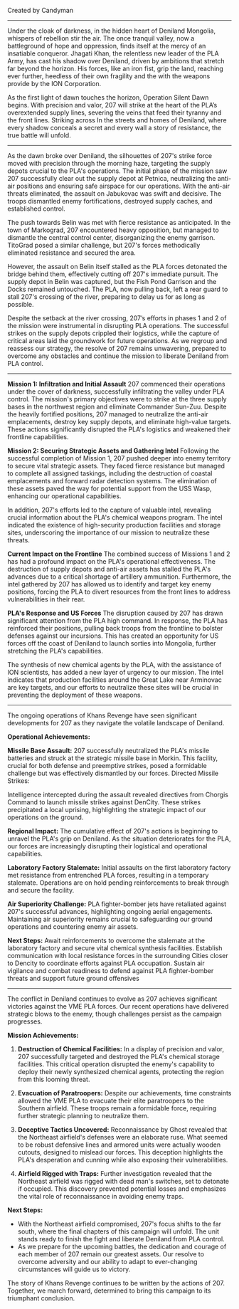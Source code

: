 Created by Candyman


----------------------
Under the cloak of darkness, in the hidden heart of Deniland Mongolia, whispers of rebellion stir the air. The once tranquil valley, now a battleground of hope and oppression, finds itself at the mercy of an insatiable conqueror. Jhagati Khan, the relentless new leader of the PLA Army, has cast his shadow over Deniland, driven by ambitions that stretch far beyond the horizon. His forces, like an iron fist, grip the land, reaching ever further, heedless of their own fragility and the with the weapons provide by the ION Corporation.

As the first light of dawn touches the horizon, Operation Silent Dawn begins. With precision and valor, 207 will strike at the heart of the PLA’s overextended supply lines, severing the veins that feed their tyranny and the front lines. Striking across In the streets and homes of Deniland, where every shadow conceals a secret and every wall a story of resistance, the true battle will unfold.

------------------

As the dawn broke over Deniland, the silhouettes of 207's strike force moved with precision through the morning haze, targeting the supply depots crucial to the PLA's operations. The initial phase of the mission saw 207 successfully clear out the supply depot at Petnica, neutralizing the anti-air positions and ensuring safe airspace for our operations. With the anti-air threats eliminated, the assault on Jabukovac was swift and decisive. The troops dismantled enemy fortifications, destroyed supply caches, and established control.

The push towards Belin was met with fierce resistance as anticipated. In the town of Markograd, 207 encountered heavy opposition, but managed to dismantle the central control center, disorganizing the enemy garrison. TitoGrad posed a similar challenge, but 207's forces methodically eliminated resistance and secured the area.

However, the assault on Belin itself stalled as the PLA forces detonated the bridge behind them, effectively cutting off 207's immediate pursuit. The supply depot in Belin was captured, but the Fish Pond Garrison and the Docks remained untouched. The PLA, now pulling back, left a rear guard to stall 207's crossing of the river, preparing to delay us for as long as possible.

Despite the setback at the river crossing, 207’s efforts in phases 1 and 2 of the mission were instrumental in disrupting PLA operations. The successful strikes on the supply depots crippled their logistics, while the capture of critical areas laid the groundwork for future operations. As we regroup and reassess our strategy, the resolve of 207 remains unwavering, prepared to overcome any obstacles and continue the mission to liberate Deniland from PLA control.

-----------------


**Mission 1: Infiltration and Initial Assault**
207 commenced their operations under the cover of darkness, successfully infiltrating the valley under PLA control. The mission's primary objectives were to strike at the three supply bases in the northwest region and eliminate Commander Sun-Zuu. Despite the heavily fortified positions, 207 managed to neutralize the anti-air emplacements, destroy key supply depots, and eliminate high-value targets. These actions significantly disrupted the PLA's logistics and weakened their frontline capabilities.

**Mission 2: Securing Strategic Assets and Gathering Intel**
Following the successful completion of Mission 1, 207 pushed deeper into enemy territory to secure vital strategic assets. They faced fierce resistance but managed to complete all assigned taskings, including the destruction of coastal emplacements and forward radar detection systems. The elimination of these assets paved the way for potential support from the USS Wasp, enhancing our operational capabilities.

In addition, 207's efforts led to the capture of valuable intel, revealing crucial information about the PLA's chemical weapons program. The intel indicated the existence of high-security production facilities and storage sites, underscoring the importance of our mission to neutralize these threats.

**Current Impact on the Frontline**
The combined success of Missions 1 and 2 has had a profound impact on the PLA's operational effectiveness. The destruction of supply depots and anti-air assets has stalled the PLA's advances due to a critical shortage of artillery ammunition. Furthermore, the intel gathered by 207 has allowed us to identify and target key enemy positions, forcing the PLA to divert resources from the front lines to address vulnerabilities in their rear. 

**PLA's Response and US Forces**
The disruption caused by 207 has drawn significant attention from the PLA high command. In response, the PLA has reinforced their positions, pulling back troops from the frontline to bolster defenses against our incursions. This has created an opportunity for US forces off the coast of Deniland to launch sorties into Mongolia, further stretching the PLA's capabilities.

The synthesis of new chemical agents by the PLA, with the assistance of ION scientists, has added a new layer of urgency to our mission. The intel indicates that production facilities around the Great Lake near Arminovac are key targets, and our efforts to neutralize these sites will be crucial in preventing the deployment of these weapons.


--------------------
The ongoing operations of Khans Revenge have seen significant developments for 207 as they navigate the volatile landscape of Deniland.

**Operational Achievements:**

**Missile Base Assault:**
207 successfully neutralized the PLA's missile batteries and struck at the strategic missile base in Morkin. This facility, crucial for both defense and preemptive strikes, posed a formidable challenge but was effectively dismantled by our forces.
Directed Missile Strikes:

Intelligence intercepted during the assault revealed directives from Chorgis Command to launch missile strikes against DenCity. These strikes precipitated a local uprising, highlighting the strategic impact of our operations on the ground.

**Regional Impact:**
The cumulative effect of 207's actions is beginning to unravel the PLA's grip on Deniland. As the situation deteriorates for the PLA, our forces are increasingly disrupting their logistical and operational capabilities.

**Laboratory Factory Stalemate:**
Initial assaults on the first laboratory factory met resistance from entrenched PLA forces, resulting in a temporary stalemate. Operations are on hold pending reinforcements to break through and secure the facility.

**Air Superiority Challenge:**
PLA fighter-bomber jets have retaliated against 207's successful advances, highlighting ongoing aerial engagements. Maintaining air superiority remains crucial to safeguarding our ground operations and countering enemy air assets.

**Next Steps:**
Await reinforcements to overcome the stalemate at the laboratory factory and secure vital chemical synthesis facilities.
Establish communication with local resistance forces in the surrounding Cities closer to Dencity to coordinate efforts against PLA occupation.
Sustain air vigilance and combat readiness to defend against PLA fighter-bomber threats and support future ground offensives

-------------------

The conflict in Deniland continues to evolve as 207 achieves significant victories against the VME PLA forces. Our recent operations have delivered strategic blows to the enemy, though challenges persist as the campaign progresses.

**Mission Achievements:**

1. **Destruction of Chemical Facilities:**
In a display of precision and valor, 207 successfully targeted and destroyed the PLA's chemical storage facilities. This critical operation disrupted the enemy's capability to deploy their newly synthesized chemical agents, protecting the region from this looming threat.

2. **Evacuation of Paratroopers:**
Despite our achievements, time constraints allowed the VME PLA to evacuate their elite paratroopers to the Southern airfield. These troops remain a formidable force, requiring further strategic planning to neutralize them.

3. **Deceptive Tactics Uncovered:**
Reconnaissance by Ghost revealed that the Northeast airfield's defenses were an elaborate ruse. What seemed to be robust defensive lines and armored units were actually wooden cutouts, designed to mislead our forces. This deception highlights the PLA's desperation and cunning while also exposing their vulnerabilities.

4. **Airfield Rigged with Traps:**
Further investigation revealed that the Northeast airfield was rigged with dead man's switches, set to detonate if occupied. This discovery prevented potential losses and emphasizes the vital role of reconnaissance in avoiding enemy traps.

**Next Steps:**
- With the Northeast airfield compromised, 207's focus shifts to the far south, where the final chapters of this campaign will unfold. The unit stands ready to finish the fight and liberate Deniland from PLA control.
- As we prepare for the upcoming battles, the dedication and courage of each member of 207 remain our greatest assets. Our resolve to overcome adversity and our ability to adapt to ever-changing circumstances will guide us to victory.

The story of Khans Revenge continues to be written by the actions of 207. Together, we march forward, determined to bring this campaign to its triumphant conclusion.